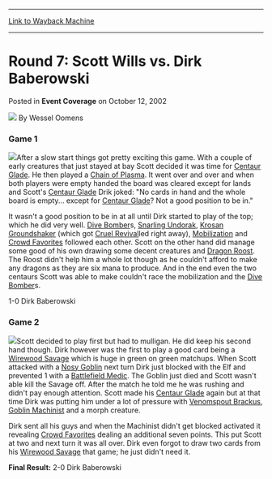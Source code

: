 
---
[Link to Wayback Machine](https://web.archive.org/web/20171030052017/https://magic.wizards.com/en/articles/archive/event-coverage/round-7-scott-wills-vs-dirk-baberowski-2002-10-12)

[_metadata_:author]:- "Wessel Oomens"
[_metadata_:description]:- "Game 1After a slow start things got pretty exciting this game. With a couple of early creatures that just stayed at bay Scott decided it was time for Centaur Glade. He then played a Chain of Plasma."
[_metadata_:generator]:- "Drupal 7 (http://drupal.org)"
[_metadata_:node]:- "773601"
[_metadata_:publish_date]:- "2002-10-12"
[_metadata_:source]:- "div-main-content"
[_metadata_:title]:- "Round 7: Scott Wills vs. Dirk Baberowski"
[_metadata_:wayback_capture_timestamp]:- "2017-10-30 05:20:17"
[_metadata_:wayback_raw_url]:- "https://web.archive.org/web/20171030052017id_/https://magic.wizards.com/en/articles/archive/event-coverage/round-7-scott-wills-vs-dirk-baberowski-2002-10-12"
[_metadata_:wayback_url]:- "https://magic.wizards.com/en/articles/archive/event-coverage/round-7-scott-wills-vs-dirk-baberowski-2002-10-12"
---


Round 7: Scott Wills vs. Dirk Baberowski
========================================



 Posted in **Event Coverage**
 on October 12, 2002 






![](https://media.magic.wizards.com/styles/auth_small/public/generic-avatar-150_151.png)
By Wessel Oomens











### Game 1

![](https://media.magic.wizards.com/image_legacy_migration/sideboard/images/gpcop02/a950.jpg)After a slow start things got pretty exciting this game. With a couple of early creatures that just stayed at bay Scott decided it was time for [Centaur Glade](http://gatherer.wizards.com/Pages/Card/Details.aspx?name=Centaur+Glade). He then played a [Chain of Plasma](http://gatherer.wizards.com/Pages/Card/Details.aspx?name=Chain+of+Plasma). It went over and over and when both players were empty handed the board was cleared except for lands and Scott's [Centaur Glade](http://gatherer.wizards.com/Pages/Card/Details.aspx?name=Centaur+Glade) Drik joked: "No cards in hand and the whole board is empty... except for [Centaur Glade](http://gatherer.wizards.com/Pages/Card/Details.aspx?name=Centaur+Glade)? Not a good position to be in."

It wasn't a good position to be in at all until Dirk started to play of the top; which he did very well. [Dive Bomber](http://gatherer.wizards.com/Pages/Card/Details.aspx?name=Dive+Bomber)s, [Snarling Undorak](http://gatherer.wizards.com/Pages/Card/Details.aspx?name=Snarling+Undorak), [Krosan Groundshaker](http://gatherer.wizards.com/Pages/Card/Details.aspx?name=Krosan+Groundshaker) (which got [Cruel Revival](http://gatherer.wizards.com/Pages/Card/Details.aspx?name=Cruel+Revival)led right away), [Mobilization](http://gatherer.wizards.com/Pages/Card/Details.aspx?name=Mobilization) and [Crowd Favorites](http://gatherer.wizards.com/Pages/Card/Details.aspx?name=Crowd+Favorites) followed each other. Scott on the other hand did manage some good of his own drawing some decent creatures and [Dragon Roost](http://gatherer.wizards.com/Pages/Card/Details.aspx?name=Dragon+Roost). The Roost didn't help him a whole lot though as he couldn't afford to make any dragons as they are six mana to produce. And in the end even the two centaurs Scott was able to make couldn't race the mobilization and the [Dive Bomber](http://gatherer.wizards.com/Pages/Card/Details.aspx?name=Dive+Bomber)s.

1-0 Dirk Baberowski

### Game 2

![](https://media.magic.wizards.com/image_legacy_migration/sideboard/images/gpcop02/a951.jpg)Scott decided to play first but had to mulligan. He did keep his second hand though. Dirk however was the first to play a good card being a [Wirewood Savage](http://gatherer.wizards.com/Pages/Card/Details.aspx?name=Wirewood+Savage) which is huge in green on green matchups. When Scott attacked with a [Nosy Goblin](http://gatherer.wizards.com/Pages/Card/Details.aspx?name=Nosy+Goblin) next turn Dirk just blocked with the Elf and prevented 1 with a [Battlefield Medic](http://gatherer.wizards.com/Pages/Card/Details.aspx?name=Battlefield+Medic). The Goblin just died and Scott wasn't able kill the Savage off. After the match he told me he was rushing and didn't pay enough attention. Scott made his [Centaur Glade](http://gatherer.wizards.com/Pages/Card/Details.aspx?name=Centaur+Glade) again but at that time Dirk was putting him under a lot of pressure with [Venomspout Brackus](http://gatherer.wizards.com/Pages/Card/Details.aspx?name=Venomspout+Brackus), [Goblin Machinist](http://gatherer.wizards.com/Pages/Card/Details.aspx?name=Goblin+Machinist) and a morph creature.

Dirk sent all his guys and when the Machinist didn't get blocked activated it revealing [Crowd Favorites](http://gatherer.wizards.com/Pages/Card/Details.aspx?name=Crowd+Favorites) dealing an additional seven points. This put Scott at two and next turn it was all over. Dirk even forgot to draw two cards from his [Wirewood Savage](http://gatherer.wizards.com/Pages/Card/Details.aspx?name=Wirewood+Savage) that game; he just didn't need it.

**Final Result:** 2-0 Dirk Baberowski







